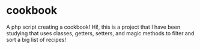 # cookbook
A php script creating a cookbook!
Hi!, this is a project that I have been studying that uses classes, getters, setters, and magic methods to filter and sort a big list of recipes!

